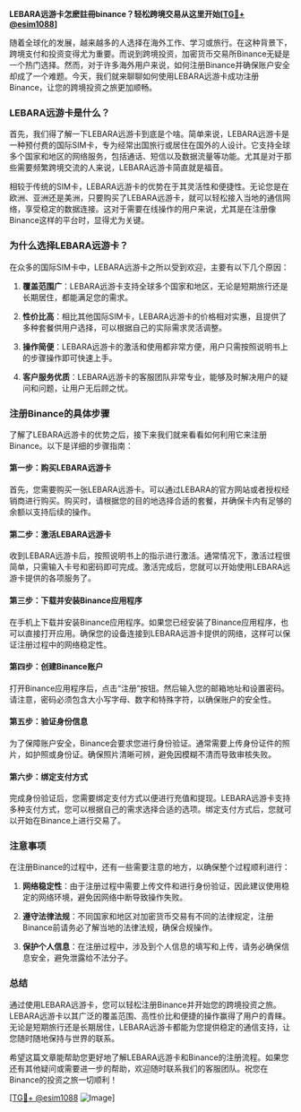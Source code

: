 **LEBARA远游卡怎麽註冊binance？轻松跨境交易从这里开始[[TG💪+ @esim1088](https://t.me/s/esim1088)]**

随着全球化的发展，越来越多的人选择在海外工作、学习或旅行。在这种背景下，跨境支付和投资变得尤为重要。而说到跨境投资，加密货币交易所Binance无疑是一个热门选择。然而，对于许多海外用户来说，如何注册Binance并确保账户安全却成了一个难题。今天，我们就来聊聊如何使用LEBARA远游卡成功注册Binance，让您的跨境投资之旅更加顺畅。

### LEBARA远游卡是什么？

首先，我们得了解一下LEBARA远游卡到底是个啥。简单来说，LEBARA远游卡是一种预付费的国际SIM卡，专为经常出国旅行或居住在国外的人设计。它支持全球多个国家和地区的网络服务，包括通话、短信以及数据流量等功能。尤其是对于那些需要频繁跨境交流的人来说，LEBARA远游卡简直就是福音。

相较于传统的SIM卡，LEBARA远游卡的优势在于其灵活性和便捷性。无论您是在欧洲、亚洲还是美洲，只要购买了LEBARA远游卡，就可以轻松接入当地的通信网络，享受稳定的数据连接。这对于需要在线操作的用户来说，尤其是在注册像Binance这样的平台时，显得尤为关键。

### 为什么选择LEBARA远游卡？

在众多的国际SIM卡中，LEBARA远游卡之所以受到欢迎，主要有以下几个原因：

1. **覆盖范围广**：LEBARA远游卡支持全球多个国家和地区，无论是短期旅行还是长期居住，都能满足您的需求。
   
2. **性价比高**：相比其他国际SIM卡，LEBARA远游卡的价格相对实惠，且提供了多种套餐供用户选择，可以根据自己的实际需求灵活调整。

3. **操作简便**：LEBARA远游卡的激活和使用都非常方便，用户只需按照说明书上的步骤操作即可快速上手。

4. **客户服务优质**：LEBARA远游卡的客服团队非常专业，能够及时解决用户的疑问和问题，让用户无后顾之忧。

### 注册Binance的具体步骤

了解了LEBARA远游卡的优势之后，接下来我们就来看看如何利用它来注册Binance。以下是详细的步骤指南：

#### 第一步：购买LEBARA远游卡

首先，您需要购买一张LEBARA远游卡。可以通过LEBARA的官方网站或者授权经销商进行购买。购买时，请根据您的目的地选择合适的套餐，并确保卡内有足够的余额以支持后续的操作。

#### 第二步：激活LEBARA远游卡

收到LEBARA远游卡后，按照说明书上的指示进行激活。通常情况下，激活过程很简单，只需输入卡号和密码即可完成。激活完成后，您就可以开始使用LEBARA远游卡提供的各项服务了。

#### 第三步：下载并安装Binance应用程序

在手机上下载并安装Binance应用程序。如果您已经安装了Binance应用程序，也可以直接打开应用。确保您的设备连接到LEBARA远游卡提供的网络，这样可以保证注册过程中的网络稳定性。

#### 第四步：创建Binance账户

打开Binance应用程序后，点击“注册”按钮。然后输入您的邮箱地址和设置密码。请注意，密码必须包含大小写字母、数字和特殊字符，以确保账户的安全性。

#### 第五步：验证身份信息

为了保障账户安全，Binance会要求您进行身份验证。通常需要上传身份证件的照片，如护照或身份证。确保照片清晰可辨，避免因模糊不清而导致审核失败。

#### 第六步：绑定支付方式

完成身份验证后，您需要绑定支付方式以便进行充值和提现。LEBARA远游卡支持多种支付方式，您可以根据自己的需求选择合适的选项。绑定支付方式后，您就可以开始在Binance上进行交易了。

### 注意事项

在注册Binance的过程中，还有一些需要注意的地方，以确保整个过程顺利进行：

1. **网络稳定性**：由于注册过程中需要上传文件和进行身份验证，因此建议使用稳定的网络环境，避免因网络中断导致操作失败。

2. **遵守法律法规**：不同国家和地区对加密货币交易有不同的法律规定，注册Binance前请务必了解当地的法律法规，确保合规操作。

3. **保护个人信息**：在注册过程中，涉及到个人信息的填写和上传，请务必确保信息安全，避免泄露给不法分子。

### 总结

通过使用LEBARA远游卡，您可以轻松注册Binance并开始您的跨境投资之旅。LEBARA远游卡以其广泛的覆盖范围、高性价比和便捷的操作赢得了用户的青睐。无论是短期旅行还是长期居住，LEBARA远游卡都能为您提供稳定的通信支持，让您随时随地保持与世界的联系。

希望这篇文章能帮助您更好地了解LEBARA远游卡和Binance的注册流程。如果您还有其他疑问或需要进一步的帮助，欢迎随时联系我们的客服团队。祝您在Binance的投资之旅一切顺利！

[[TG💪+ @esim1088](https://t.me/s/esim1088) ![Image](https://i.postimg.cc/4NQfJmqS/Snipaste-2025-05-13-00-14-12.png)]